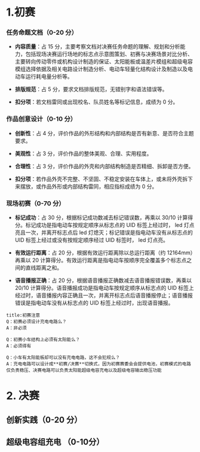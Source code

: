 # 1.初赛

### 任务命题文档（0-20 分）

- **内容质量**：占 15 分，主要考察文档对决赛任务命题的理解、规划和分析能力，包括现场决赛运行场地的标志点示意图策划、初赛与决赛场景对比分析、主要转向传动零件或机构设计制造的保证、太阳能板或温差片模组和超级电容模组选择依据及相关电路设计制造分析、电动车轻量化结构设计及制造以及电动车运行耗电量分析等。
    
- **排版规范**：占 5 分，要求文档排版规范，无错别字和语法错误等。
    
- **扣分项**：若文档雷同或出现校名、队员姓名等标记信息，成绩为 0 分。
    







### 作品创意设计（0-10 分）

- **创新性**：占 4 分，评价作品的外形结构和内部结构是否有新意、是否符合主题要求。
    
- **美观性**：占 3 分，评价作品的整体美观、合理、实用程度。
    
- **合理性**：占 3 分，评价作品的外壳和内部结构制造是否精细、拆卸是否方便。
    
- **扣分项**：若作品外壳不完整、不坚固、不稳定安装在车体上，或未将外壳拆下来摆放，或作品外形或内部结构雷同，相应指标成绩为 0 分。
    

### 现场初赛（0-70 分）

- **标记成功**：占 30 分，根据标记成功数减去标记错误数，再乘以 30/10 计算得分。标记成功是指电动车按规定顺序从标志点的 UID 标签上经过时， led 灯点亮且一次，并离开标志点后 led 灯熄灭；标记错误是指电动车没有从标志点的 UID 标签上经过或没有按规定顺序经过 UID 标签时， led 灯点亮。
    
- **有效运行距离**：占 20 分，根据有效运行距离除以总运行距离（约 12164mm）再乘以 20 计算得分。有效运行距离是指电动车按顺序完全覆盖多个标志点之间的直线距离之和。
    
- **语音播报正确**：占 20 分，根据语音播报正确数减去语音播报错误数，再乘以 20/10 计算得分。语音播报成功是指电动车按规定顺序从标志点的 UID 标签上经过时，语音播报内容正确且一次，并离开标志点后语音播报停止；语音播报错误是指电动车没有从标志点的 UID 标签上经过时，出现语音播报。



```ad-note
title:初赛注意
Q：初赛必须设计充电电路么？
A：非必须

Q：初赛小车结构上必须有太阳能么？
A：必须得有

Q：小车有太阳能板却可以没有充电电路，这不会犯规么？
A：充电电路可以设计成**初赛/决赛**切换式，因为初赛赛委会会提供电池，初赛模式的电路仅负责稳压、决赛电路可以负责太阳能超级电容充电以及超级电容输出稳压功能
```


# 2. 决赛
## 创新实践（0-20 分）


## 超级电容组充电 （0-10分）



## 